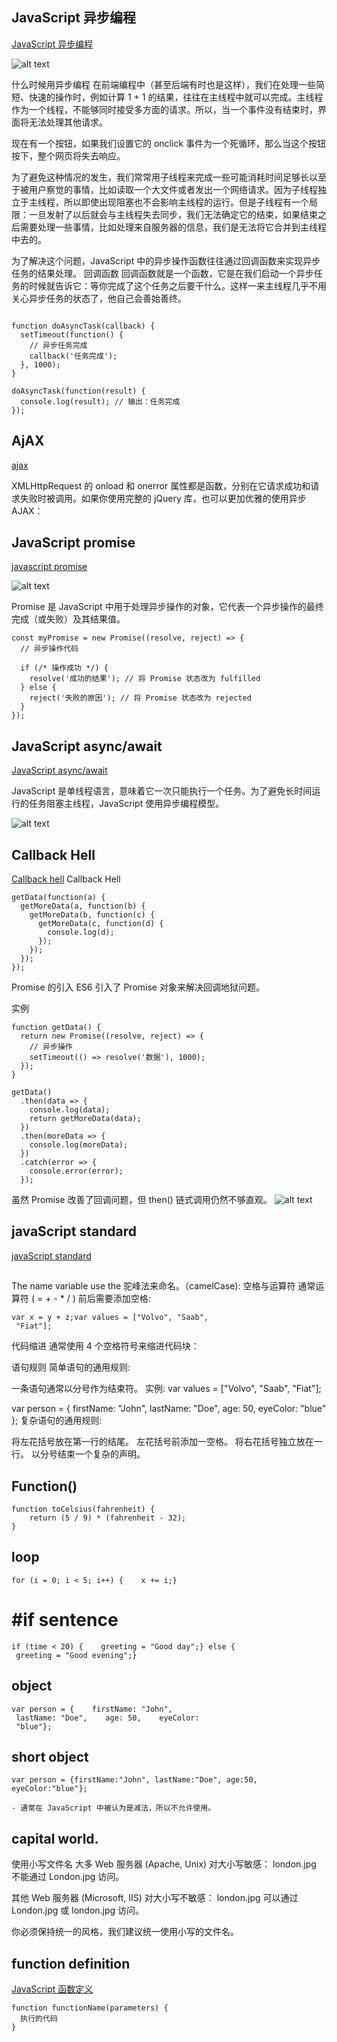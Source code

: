 
## JavaScript 异步编程

[JavaScript 异步编程](https://www.runoob.com/js/js-async.html)

![alt text](image.png)

什么时候用异步编程
在前端编程中（甚至后端有时也是这样），我们在处理一些简短、快速的操作时，例如计算 1 + 1 的结果，往往在主线程中就可以完成。主线程作为一个线程，不能够同时接受多方面的请求。所以，当一个事件没有结束时，界面将无法处理其他请求。

现在有一个按钮，如果我们设置它的 onclick 事件为一个死循环，那么当这个按钮按下，整个网页将失去响应。

为了避免这种情况的发生，我们常常用子线程来完成一些可能消耗时间足够长以至于被用户察觉的事情，比如读取一个大文件或者发出一个网络请求。因为子线程独立于主线程，所以即使出现阻塞也不会影响主线程的运行。但是子线程有一个局限：一旦发射了以后就会与主线程失去同步，我们无法确定它的结束，如果结束之后需要处理一些事情，比如处理来自服务器的信息，我们是无法将它合并到主线程中去的。

为了解决这个问题，JavaScript 中的异步操作函数往往通过回调函数来实现异步任务的结果处理。
回调函数
回调函数就是一个函数，它是在我们启动一个异步任务的时候就告诉它：等你完成了这个任务之后要干什么。这样一来主线程几乎不用关心异步任务的状态了，他自己会善始善终。
```

function doAsyncTask(callback) {
  setTimeout(function() {
    // 异步任务完成
    callback('任务完成');
  }, 1000);
}

doAsyncTask(function(result) {
  console.log(result); // 输出：任务完成
});

```

## AjAX 
[ajax](https://www.runoob.com/ajax/ajax-tutorial.html)

XMLHttpRequest 的 onload 和 onerror 属性都是函数，分别在它请求成功和请求失败时被调用。如果你使用完整的 jQuery 库，也可以更加优雅的使用异步 AJAX：

## JavaScript  promise
[javascript promise](https://www.runoob.com/js/js-promise.html)

![alt text](image-1.png)

Promise 是 JavaScript 中用于处理异步操作的对象，它代表一个异步操作的最终完成（或失败）及其结果值。
```
const myPromise = new Promise((resolve, reject) => {
  // 异步操作代码
  
  if (/* 操作成功 */) {
    resolve('成功的结果'); // 将 Promise 状态改为 fulfilled
  } else {
    reject('失败的原因'); // 将 Promise 状态改为 rejected
  }
});
```

## JavaScript async/await
[JavaScript async/await](https://www.runoob.com/js/js-async-await.html)

JavaScript 是单线程语言，意味着它一次只能执行一个任务。为了避免长时间运行的任务阻塞主线程，JavaScript 使用异步编程模型。

![alt text](image-2.png)


## Callback Hell
[Callback hell](https://www.runoob.com/js/js-async-await.html)
Callback Hell

```
getData(function(a) {
  getMoreData(a, function(b) {
    getMoreData(b, function(c) {
      getMoreData(c, function(d) {
        console.log(d);
      });
    });
  });
});
```

Promise 的引入
ES6 引入了 Promise 对象来解决回调地狱问题。

实例
```
function getData() {
  return new Promise((resolve, reject) => {
    // 异步操作
    setTimeout(() => resolve('数据'), 1000);
  });
}

getData()
  .then(data => {
    console.log(data);
    return getMoreData(data);
  })
  .then(moreData => {
    console.log(moreData);
  })
  .catch(error => {
    console.error(error);
  });

  ```
虽然 Promise 改善了回调问题，但 then() 链式调用仍然不够直观。
![alt text](image-3.png)



## javaScript standard 
[javaScript standard](https://www.runoob.com/js/js-conventions.html)

##
The name variable use the 驼峰法来命名。（camelCase):
空格与运算符
通常运算符 ( = + - * / ) 前后需要添加空格:
```
var x = y + z;var values = ["Volvo", "Saab", 
 "Fiat"];
 ```
 代码缩进
通常使用 4 个空格符号来缩进代码块：

语句规则
简单语句的通用规则:

一条语句通常以分号作为结束符。
实例:
var values = ["Volvo", "Saab", "Fiat"];

var person = {
    firstName: "John",
    lastName: "Doe",
    age: 50,
    eyeColor: "blue"
};
复杂语句的通用规则:

将左花括号放在第一行的结尾。
左花括号前添加一空格。
将右花括号独立放在一行。
以分号结束一个复杂的声明。


## Function()
```
function toCelsius(fahrenheit) {
    return (5 / 9) * (fahrenheit - 32);
}

```
## loop
```
for (i = 0; i < 5; i++) {    x += i;}
```

# #if sentence
```
if (time < 20) {    greeting = "Good day";} else {    
 greeting = "Good evening";}

 ```
 ## object
 
```
var person = {    firstName: "John",    
 lastName: "Doe",    age: 50,    eyeColor: 
 "blue"};

 ```
 ## short object
 ```
 var person = {firstName:"John", lastName:"Doe", age:50, eyeColor:"blue"};

 ```
 	- 通常在 JavaScript 中被认为是减法，所以不允许使用。

  ## capital world.
  使用小写文件名
大多 Web 服务器 (Apache, Unix) 对大小写敏感： london.jpg 不能通过 London.jpg 访问。

其他 Web 服务器 (Microsoft, IIS) 对大小写不敏感： london.jpg 可以通过 London.jpg 或 london.jpg 访问。

你必须保持统一的风格，我们建议统一使用小写的文件名。
## function definition 

[JavaScript 函数定义](https://www.runoob.com/js/js-function-definition.html)

```
function functionName(parameters) {
  执行的代码
}

```
